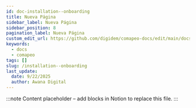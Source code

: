 ```yaml
---
id: doc-installation--onboarding
title: Nueva Página
sidebar_label: Nueva Página
sidebar_position: 8
pagination_label: Nueva Página
custom_edit_url: https://github.com/digidem/comapeo-docs/edit/main/docs/getting-started-essentials/installation--onboarding.md
keywords:
  - docs
  - comapeo
tags: []
slug: /installation--onboarding
last_update:
  date: 9/22/2025
  author: Awana Digital
---
```


<!-- Placeholder content generated automatically because the Notion page is missing a Website Block. -->

:::note
Content placeholder – add blocks in Notion to replace this file.
:::
